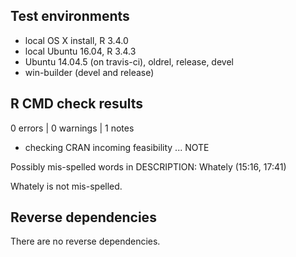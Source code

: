 ## Test environments

* local OS X install, R 3.4.0
* local Ubuntu 16.04, R 3.4.3
* Ubuntu 14.04.5 (on travis-ci), oldrel, release, devel
* win-builder (devel and release)

## R CMD check results

0 errors | 0 warnings | 1 notes

* checking CRAN incoming feasibility ... NOTE

Possibly mis-spelled words in DESCRIPTION:
  Whately (15:16, 17:41)

Whately is not mis-spelled.
  
## Reverse dependencies

There are no reverse dependencies.

